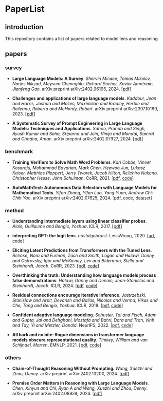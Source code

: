 # PaperList

## introduction
This repository contains a list of papers related to model lens and reasoning

## papers
### survey
- **Large Language Models: A Survey**. *Shervin Minaee, Tomas Mikolov, Narjes Nikzad, Meysam Chenaghlu, Richard Socher, Xavier Amatriain, Jianfeng Gao*. arXiv preprint arXiv:2402.06196, 2024. [[pdf](https://arxiv.org/pdf/2402.06196.pdf)]

- **Challenges and applications of large language models**. *Kaddour, Jean and Harris, Joshua and Mozes, Maximilian and Bradley, Herbie and Raileanu, Roberta and McHardy, Robert*. arXiv preprint arXiv:2307.10169, 2023. [[pdf](https://arxiv.org/pdf/2307.10169.pdf)]

- **A Systematic Survey of Prompt Engineering in Large Language Models: Techniques and Applications**. *Sahoo, Pranab and Singh, Ayush Kumar and Saha, Sriparna and Jain, Vinija and Mondal, Samrat and Chadha, Aman*. arXiv preprint arXiv:2402.07927, 2024. [[pdf](https://arxiv.org/abs/2402.07927)]

### benchmark
- **Training Veriﬁers to Solve Math Word Problems**. *Karl Cobbe, Vineet Kosaraju, Mohammad Bavarian, Mark Chen, Heewoo Jun, Lukasz Kaiser, Matthias Plappert, Jerry Tworek, Jacob Hilton, Reiichiro Nakano, Christopher Hesse, John Schulman*. CoRR, 2021. [[pdf](https://arxiv.org/pdf/2110.14168.pdf?curius=520), [code](https://github.com/openai/grade-school-math)]

- **AutoMathText: Autonomous Data Selection with Language Models for Mathematical Texts**. *Yifan Zhang, Yifan Luo, Yang Yuan, Andrew Chi-Chih Yao*. arXiv preprint arXiv:2402.07625, 2024. [[pdf](https://arxiv.org/pdf/2402.07625.pdf), [code](https://github.com/yifanzhang-pro/AutoMathText), [dataset](https://huggingface.co/datasets/math-ai/AutoMathText)]

### method
- **Understanding intermediate layers using linear classifier probes**. *Alain, Guillaume and Bengio, Yoshua*. ICLR, 2017. [[pdf](https://arxiv.org/pdf/1610.01644.pdf)]

- **interpreting GPT: the logit lens**. *nostalgebraist*. LessWrong, 2020. [[url](https://www.lesswrong.com/posts/AcKRB8wDpdaN6v6ru/interpreting-gpt-the-logit-lens), [code](https://colab.research.google.com/drive/1MjdfK2srcerLrAJDRaJQKO0sUiZ-hQtA?usp=sharing)]

- **Eliciting Latent Predictions from Transformers with the Tuned Lens**. *Belrose, Nora and Furman, Zach and Smith, Logan and Halawi, Danny and Ostrovsky, Igor and McKinney, Lev and Biderman, Stella and Steinhardt, Jacob*. CoRR, 2023. [[pdf](https://arxiv.org/pdf/2303.08112.pdf), [code](https://github.com/AlignmentResearch/tuned-lens)]

- **Overthinking the truth: Understanding how language models process false demonstrations**. *Halawi, Danny and Denain, Jean-Stanislas and Steinhardt, Jacob*. ICLR, 2024. [[pdf](https://arxiv.org/pdf/2307.09476.pdf), [code](https://github.com/dannyallover/overthinking_the_truth)]

- **Residual connections encourage iterative inference**. *Jastrzebski, Stanislaw and Arpit, Devansh and Ballas, Nicolas and Verma, Vikas and Che, Tong and Bengio, Yoshua*. ICLR, 2018. [[pdf](https://arxiv.org/pdf/1710.04773.pdf), [code](https://github.com/AlignmentResearch/tuned-lens)]

- **Confident adaptive language modeling**. *Schuster, Tal and Fisch, Adam and Gupta, Jai and Dehghani, Mostafa and Bahri, Dara and Tran, Vinh and Tay, Yi and Metzler, Donald*. NeurIPS, 2022. [[pdf](https://proceedings.neurips.cc/paper_files/paper/2022/file/6fac9e316a4ae75ea244ddcef1982c71-Paper-Conference.pdf), [code](https://github.com/AlignmentResearch/tuned-lens)]

- **All bark and no bite: Rogue dimensions in transformer language models obscure representational quality**. *Timkey, William and van Schijndel, Marten*. EMNLP, 2021. [[pdf](https://arxiv.org/pdf/2109.04404.pdf), [code](https://github.com/wtimkey/rogue-dimensions)]

### others
- **Chain-of-Thought Reasoning Without Prompting**. *Wang, Xuezhi and Zhou, Denny*. arXiv preprint arXiv:2402.10200, 2024. [[pdf](https://arxiv.org/pdf/2402.10200.pdf)]

- **Premise Order Matters in Reasoning with Large Language Models**. *Chen, Xinyun and Chi, Ryan A and Wang, Xuezhi and Zhou, Denny*. arXiv preprint arXiv:2402.08939, 2024. [[pdf](https://arxiv.org/pdf/2402.08939.pdf)]